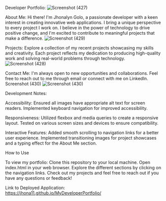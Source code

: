 Developer Portfolio: 
![Screenshot (427)](https://github.com/Jhona11/MyDeveloperPortfolio/assets/150391965/01c9189c-5726-4837-9eb0-a7e880e358b7)


About Me: Hi there! I'm Jhonalyn Golo, a passionate developer with a keen interest in creating innovative web applications. I bring a unique perspective to every project I work on. I believe in the power of technology to drive positive change, and I'm excited to contribute to meaningful projects that make a difference. 
![Screenshot (429)](https://github.com/Jhona11/MyDeveloperPortfolio/assets/150391965/49058a32-97cb-4bbf-aff5-b245178b3bca)


Projects: Explore a collection of my recent projects showcasing my skills and creativity. Each project reflects my dedication to producing high-quality work and solving real-world problems through technology. 
![Screenshot (428)](https://github.com/Jhona11/MyDeveloperPortfolio/assets/150391965/55d79289-83a6-4c48-bd1e-49ee706d0d53)


Contact Me: I'm always open to new opportunities and collaborations. Feel free to reach out to me through email or connect with me on LinkedIn. Screenshot (430)
![Screenshot (430)](https://github.com/Jhona11/MyDeveloperPortfolio/assets/150391965/53bb31e4-5e8e-4eb4-9ce0-87b57db0cbdb)


Development Notes:

Accessibility: Ensured all images have appropriate alt text for screen readers. Implemented keyboard navigation for improved accessibility.

Responsiveness: Utilized flexbox and media queries to create a responsive layout. Tested on various screen sizes and devices to ensure compatibility.

Interactive Features: Added smooth scrolling to navigation links for a better user experience. Implemented transitioning images for project showcases and a typing effect for the About Me section.

How to Use

To view my portfolio: Clone this repository to your local machine. Open index.html in your web browser. Explore the different sections by clicking on the navigation links. Check out my projects and feel free to reach out if you have any questions or feedback!

Link to Deployed Application: https://jhona11.github.io/MyDeveloperPortfolio/
